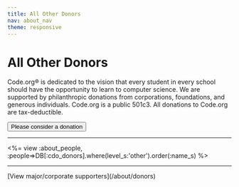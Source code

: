 ```yaml
---
title: All Other Donors
nav: about_nav
theme: responsive
---
```

# All Other Donors

Code.org&reg; is dedicated to the vision that every student in every school should have the opportunity to learn to computer science.  We are supported by philanthropic donations from corporations, foundations, and generous individuals.  Code.org is a public 501c3. All donations to Code.org are tax-deductible.

<a href="/donate"><button>Please consider a donation</button></a>

<hr>
<%= view :about_people, :people=>DB[:cdo_donors].where(level_s:'other').order(:name_s) %>

<hr>
[View major/corporate supporters](/about/donors)
